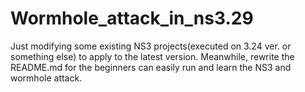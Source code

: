 # Wormhole_attack_in_ns3.29
Just modifying some existing NS3 projects(executed on 3.24 ver. or something else) to apply to the latest version. Meanwhile, rewrite the README.md for the beginners can easily run and learn the NS3 and wormhole attack.
